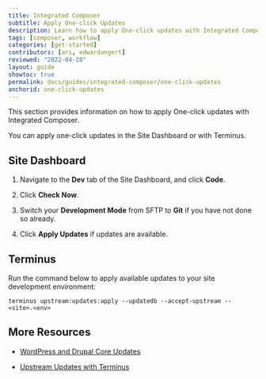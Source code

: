 ```yaml
---
title: Integrated Composer
subtitle: Apply One-click Updates
description: Learn how to apply One-click updates with Integrated Composer.
tags: [composer, workflow]
categories: [get-started]
contributors: [ari, edwardangert]
reviewed: "2022-04-28"
layout: guide
showtoc: true
permalink: docs/guides/integrated-composer/one-click-updates
anchorid: one-click-updates
---
```


This section provides information on how to apply One-click updates with Integrated Composer. 

You can apply one-click updates in the Site Dashboard or with Terminus.

## Site Dashboard

1. Navigate to the **Dev** tab of the Site Dashboard, and click **Code**.

1. Click **Check Now**.

1. Switch your **Development Mode** from SFTP to **Git** if you have not done so already.

1. Click **Apply Updates** if updates are available.


## Terminus

Run the command below to apply available updates to your site development environment:

```bash{promptUser: user}
terminus upstream:updates:apply --updatedb --accept-upstream -- <site>.<env>
```

## More Resources

- [WordPress and Drupal Core Updates](/core-updates)

- [Upstream Updates with Terminus](/terminus/commands/upstream-updates-apply)
